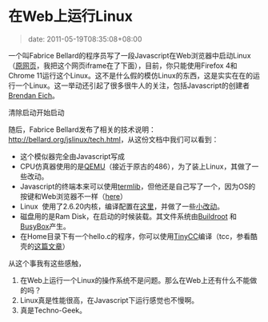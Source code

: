 # 在Web上运行Linux
>date: 2011-05-19T08:35:08+08:00


一个叫Fabrice Bellard的程序员写了一段Javascript在Web浏览器中启动Linux（[原网页](http://bellard.org/jslinux/)，我把这个网页iframe在了下面），目前，你只能使用Firefox 4和Chrome 11运行这个Linux。这不是什么假的模仿Linux的东西，这是实实在在的运行一个Linux。这一举动还引起了很多很牛人的关注，包括Javascript的创建者[Brendan Eich](https://twitter.com/#!/BrendanEich/status/70393502328045568)。


清除启动开始启动




随后，Fabrice Bellard发布了相关的技术说明：<http://bellard.org/jslinux/tech.html>，从这份文档中我们可以看到：


* 这个模似器完全由Javascript写成
* CPU仿真器使用的是[QEMU](http://qemu.org/)（接近于原古的486），为了装上Linux，其做了一些改动。
* Javascript的终端本来可以使用[termlib](http://www.masswerk.at/termlib/)，但他还是自己写了一个，因为OS的按键和Web浏览器不一样（[here](http://unixpapa.com/js/key.html)）
* Linux  使用了2.6.20内核，编译配置在[这里](http://bellard.org/jslinux/config_linux-2.6.20)，并做了一些[小改动](http://bellard.org/jslinux/patch_linux-2.6.20)。
* 磁盘用的是Ram Disk，在启动的时候装载。其文件系统由[Buildroot](http://buildroot.uclibc.org/) 和[BusyBox](http://www.busybox.net/)产生。
* 在Home目录下有一个hello.c的程序，你可以使用[TinyCC](http://bellard.org/tcc)编译（tcc，参看酷壳的[这篇文章](/2009/%E7%94%A8TCC%E5%8F%AF%E4%BB%A5%E5%B9%B2%E4%BA%9B%E4%BB%80%E4%B9%88%EF%BC%9F.md "用TCC可以干些什么？")）


从这个事我有这些感触，


1. 在Web上运行一个Linux的操作系统不是问题。那么在Web上还有什么不能做的吗？
2. Linux真是性能很高，在Javascript下运行感觉也不慢啊。
3. 真是Techno-Geek。


 


